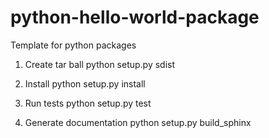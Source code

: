 # python-hello-world-package
Template for python packages

1. Create tar ball
python setup.py sdist

2. Install
python setup.py install

3. Run tests
python setup.py test

4. Generate documentation
python setup.py build_sphinx

